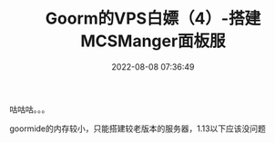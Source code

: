 ﻿---
title: Goorm的VPS白嫖（4）-搭建MCSManger面板服
tags:
  - 白嫖
  - 建站
  - 服务器
  - 干货教程
  - 热门文章
  - 推荐文章
  - goorm
categories:
  - 白嫖教程
abbrlink: 8245da27
date: 2022-08-08 07:36:49
cover: https://bu.dusays.com/2022/09/01/63103a69227fd.webp
updated: 2022-09-17 22:28:10
---

咕咕咕。。。

goormide的内存较小，只能搭建较老版本的服务器，1.13以下应该没问题
